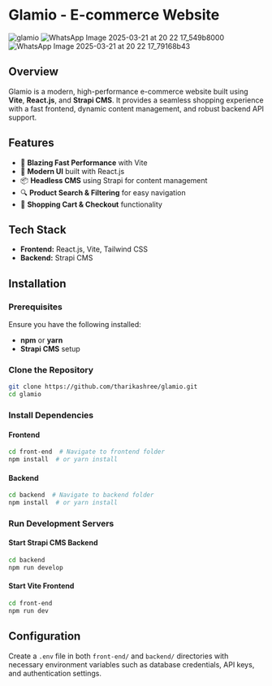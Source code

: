 # Glamio - E-commerce Website
![glamio](https://github.com/user-attachments/assets/10299421-af2f-4599-9e92-afead795455a)
![WhatsApp Image 2025-03-21 at 20 22 17_549b8000](https://github.com/user-attachments/assets/6270f75c-10f5-42cd-bdc2-d31b35b3e643)![WhatsApp Image 2025-03-21 at 20 22 17_79168b43](https://github.com/user-attachments/assets/1c8bf4b7-3475-48db-b257-abfbbf957628)


## Overview
Glamio is a modern, high-performance e-commerce website built using **Vite**, **React.js**, and **Strapi CMS**. It provides a seamless shopping experience with a fast frontend, dynamic content management, and robust backend API support.

## Features
- 🚀 **Blazing Fast Performance** with Vite
- 🎨 **Modern UI** built with React.js
- 📦 **Headless CMS** using Strapi for content management
- 🔍 **Product Search & Filtering** for easy navigation
- 🛒 **Shopping Cart & Checkout** functionality

## Tech Stack
- **Frontend:** React.js, Vite, Tailwind CSS
- **Backend:** Strapi CMS

## Installation
### Prerequisites
Ensure you have the following installed:
- **npm** or **yarn**
- **Strapi CMS** setup

### Clone the Repository
```sh
git clone https://github.com/tharikashree/glamio.git
cd glamio
```

### Install Dependencies
#### Frontend
```sh
cd front-end  # Navigate to frontend folder
npm install  # or yarn install
```
#### Backend
```sh
cd backend  # Navigate to backend folder
npm install  # or yarn install
```

### Run Development Servers
#### Start Strapi CMS Backend
```sh
cd backend
npm run develop
```
#### Start Vite Frontend
```sh
cd front-end
npm run dev
```

## Configuration
Create a `.env` file in both `front-end/` and `backend/` directories with necessary environment variables such as database credentials, API keys, and authentication settings.


